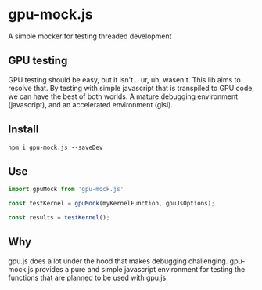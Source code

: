 # gpu-mock.js
A simple mocker for testing threaded development

## GPU testing
GPU testing should be easy, but it isn't... ur, uh, wasen't.  This lib aims to resolve that.  By testing with simple javascript that is transpiled to GPU code, we can have the best of both worlds.  A mature debugging environment (javascript), and an accelerated environment (glsl).

## Install
`npm i gpu-mock.js --saveDev`

## Use
```js
import gpuMock from 'gpu-mock.js'

const testKernel = gpuMock(myKernelFunction, gpuJsOptions);

const results = testKernel();
```

## Why
gpu.js does a lot under the hood that makes debugging challenging.  gpu-mock.js provides a pure and simple javascript environment for testing the functions that are planned to be used with gpu.js.
